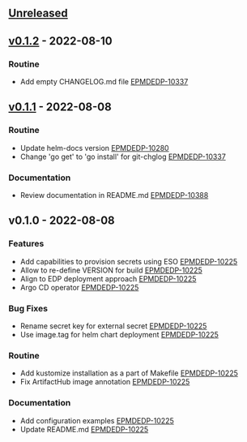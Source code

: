 <a name="unreleased"></a>
## [Unreleased]


<a name="v0.1.2"></a>
## [v0.1.2] - 2022-08-10
### Routine

- Add empty CHANGELOG.md file [EPMDEDP-10337](https://jiraeu.epam.com/browse/EPMDEDP-10337)


<a name="v0.1.1"></a>
## [v0.1.1] - 2022-08-08
### Routine

- Update helm-docs version [EPMDEDP-10280](https://jiraeu.epam.com/browse/EPMDEDP-10280)
- Change 'go get' to 'go install' for git-chglog [EPMDEDP-10337](https://jiraeu.epam.com/browse/EPMDEDP-10337)

### Documentation

- Review documentation in README.md [EPMDEDP-10388](https://jiraeu.epam.com/browse/EPMDEDP-10388)


<a name="v0.1.0"></a>
## v0.1.0 - 2022-08-08
### Features

- Add capabilities to provision secrets using ESO [EPMDEDP-10225](https://jiraeu.epam.com/browse/EPMDEDP-10225)
- Allow to re-define VERSION for build [EPMDEDP-10225](https://jiraeu.epam.com/browse/EPMDEDP-10225)
- Align to EDP deployment approach [EPMDEDP-10225](https://jiraeu.epam.com/browse/EPMDEDP-10225)
- Argo CD operator [EPMDEDP-10225](https://jiraeu.epam.com/browse/EPMDEDP-10225)

### Bug Fixes

- Rename secret key for external secret [EPMDEDP-10225](https://jiraeu.epam.com/browse/EPMDEDP-10225)
- Use image.tag for helm chart deployment [EPMDEDP-10225](https://jiraeu.epam.com/browse/EPMDEDP-10225)

### Routine

- Add kustomize installation as a part of Makefile [EPMDEDP-10225](https://jiraeu.epam.com/browse/EPMDEDP-10225)
- Fix ArtifactHub image annotation [EPMDEDP-10225](https://jiraeu.epam.com/browse/EPMDEDP-10225)

### Documentation

- Add configuration examples [EPMDEDP-10225](https://jiraeu.epam.com/browse/EPMDEDP-10225)
- Update README.md [EPMDEDP-10225](https://jiraeu.epam.com/browse/EPMDEDP-10225)


[Unreleased]: https://github.com/epam/edp-argocd-operator/compare/v0.1.2...HEAD
[v0.1.2]: https://github.com/epam/edp-argocd-operator/compare/v0.1.1...v0.1.2
[v0.1.1]: https://github.com/epam/edp-argocd-operator/compare/v0.1.0...v0.1.1

